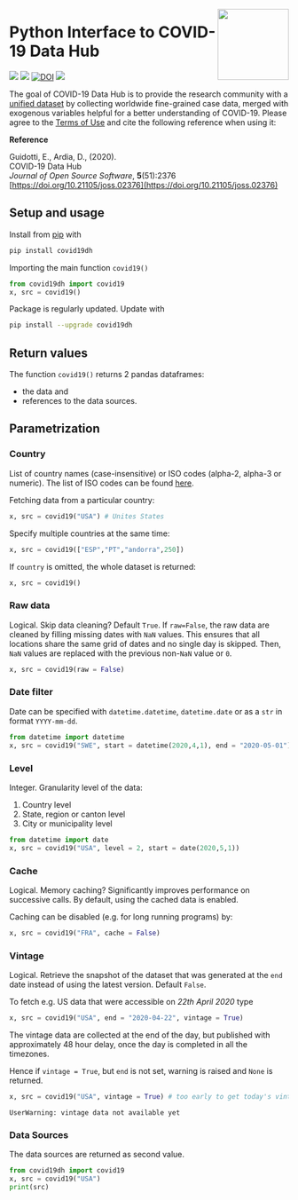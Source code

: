 <a href="https://covid19datahub.io"><img src="https://storage.covid19datahub.io/logo.svg" align="right" height="128"/></a>

# Python Interface to COVID-19 Data Hub

[![](https://img.shields.io/pypi/v/covid19dh.svg?color=brightgreen)](https://pypi.org/pypi/covid19dh/) [![](https://img.shields.io/pypi/dm/covid19dh.svg?color=blue)](https://pypi.org/pypi/covid19dh/) [![DOI](https://joss.theoj.org/papers/10.21105/joss.02376/status.svg)](https://doi.org/10.21105/joss.02376) [![](https://github.com/covid19datahub/Python/workflows/utests_on_commit/badge.svg)](https://github.com/covid19datahub/Python)

The goal of COVID-19 Data Hub is to provide the research community with a [unified dataset](https://covid19datahub.io/articles/data.html) by collecting worldwide fine-grained case data, merged with exogenous variables helpful for a better understanding of COVID-19. Please agree to the [Terms of Use](https://covid19datahub.io/LICENSE.html) and cite the following reference when using it:

**Reference**

Guidotti, E., Ardia, D., (2020).      
COVID-19 Data Hub       
_Journal of Open Source Software_, **5**(51):2376   
[https://doi.org/10.21105/joss.02376](https://doi.org/10.21105/joss.02376)  

## Setup and usage

Install from [pip](https://pypi.org/project/covid19dh/) with

```python
pip install covid19dh
```

Importing the main function `covid19()`   

```python
from covid19dh import covid19
x, src = covid19() 
```

Package is regularly updated. Update with

```bash
pip install --upgrade covid19dh
```

## Return values

The function `covid19()` returns 2 pandas dataframes:
* the data and
* references to the data sources.

## Parametrization

### Country

List of country names (case-insensitive) or ISO codes (alpha-2, alpha-3 or numeric). The list of ISO codes can be found [here](https://github.com/covid19datahub/COVID19/blob/master/inst/extdata/db/ISO.csv).

Fetching data from a particular country:

```python
x, src = covid19("USA") # Unites States
```

Specify multiple countries at the same time:

```python
x, src = covid19(["ESP","PT","andorra",250])
```

If `country` is omitted, the whole dataset is returned:

```python
x, src = covid19()
```

### Raw data

Logical. Skip data cleaning? Default `True`. If `raw=False`, the raw data are cleaned by filling missing dates with `NaN` values. This ensures that all locations share the same grid of dates and no single day is skipped. Then, `NaN` values are replaced with the previous non-`NaN` value or `0`.  

```python
x, src = covid19(raw = False)
```

### Date filter

Date can be specified with `datetime.datetime`, `datetime.date` or as a `str` in format `YYYY-mm-dd`.

```python
from datetime import datetime
x, src = covid19("SWE", start = datetime(2020,4,1), end = "2020-05-01")
```

### Level

Integer. Granularity level of the data:

1. Country level
2. State, region or canton level
3. City or municipality level

```python
from datetime import date
x, src = covid19("USA", level = 2, start = date(2020,5,1))
```

### Cache

Logical. Memory caching? Significantly improves performance on successive calls. By default, using the cached data is enabled.

Caching can be disabled (e.g. for long running programs) by:

```python
x, src = covid19("FRA", cache = False)
```

### Vintage

Logical. Retrieve the snapshot of the dataset that was generated at the `end` date instead of using the latest version. Default `False`.

To fetch e.g. US data that were accessible on *22th April 2020* type

```python
x, src = covid19("USA", end = "2020-04-22", vintage = True)
```

The vintage data are collected at the end of the day, but published with approximately 48 hour delay,
once the day is completed in all the timezones.

Hence if `vintage = True`, but `end` is not set, warning is raised and `None` is returned.

```python
x, src = covid19("USA", vintage = True) # too early to get today's vintage
```

```
UserWarning: vintage data not available yet
```

### Data Sources

The data sources are returned as second value.

```python
from covid19dh import covid19
x, src = covid19("USA")
print(src)
```
